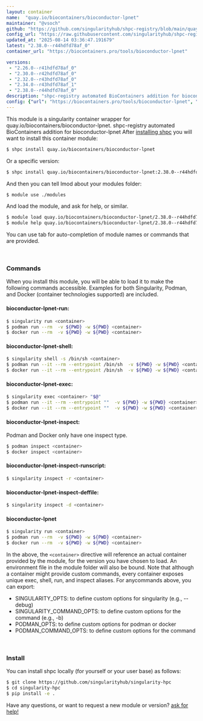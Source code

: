 ```yaml
---
layout: container
name:  "quay.io/biocontainers/bioconductor-lpnet"
maintainer: "@vsoch"
github: "https://github.com/singularityhub/shpc-registry/blob/main/quay.io/biocontainers/bioconductor-lpnet/container.yaml"
config_url: "https://raw.githubusercontent.com/singularityhub/shpc-registry/main/quay.io/biocontainers/bioconductor-lpnet/container.yaml"
updated_at: "2025-08-14 03:36:47.191679"
latest: "2.38.0--r44hdfd78af_0"
container_url: "https://biocontainers.pro/tools/bioconductor-lpnet"

versions:
 - "2.26.0--r41hdfd78af_0"
 - "2.30.0--r42hdfd78af_0"
 - "2.32.0--r43hdfd78af_0"
 - "2.34.0--r43hdfd78af_1"
 - "2.38.0--r44hdfd78af_0"
description: "shpc-registry automated BioContainers addition for bioconductor-lpnet"
config: {"url": "https://biocontainers.pro/tools/bioconductor-lpnet", "maintainer": "@vsoch", "description": "shpc-registry automated BioContainers addition for bioconductor-lpnet", "latest": {"2.38.0--r44hdfd78af_0": "sha256:28c832567e208a32de06b0844f74cf9718f0c0b5265042fcb7749bb34ce11274"}, "tags": {"2.26.0--r41hdfd78af_0": "sha256:7cd5422b6da8de307dafe7f210ee5f1b0f48e3982f403a6f27ddb442396800b2", "2.30.0--r42hdfd78af_0": "sha256:20eda3c3cef45af372e927d469ebc41ece7911778199e129b08d24b31a4a83fc", "2.32.0--r43hdfd78af_0": "sha256:16d88beffaed9be66c38feac6abc16b6ed5d4d7625a613ef3482d07b837de99a", "2.34.0--r43hdfd78af_1": "sha256:734aa7f90173b36d4c423b48eea0b1adb89b224bfe6b6c392e2e356145a975aa", "2.38.0--r44hdfd78af_0": "sha256:28c832567e208a32de06b0844f74cf9718f0c0b5265042fcb7749bb34ce11274"}, "docker": "quay.io/biocontainers/bioconductor-lpnet"}
---
```


This module is a singularity container wrapper for quay.io/biocontainers/bioconductor-lpnet.
shpc-registry automated BioContainers addition for bioconductor-lpnet
After [installing shpc](#install) you will want to install this container module:


```bash
$ shpc install quay.io/biocontainers/bioconductor-lpnet
```

Or a specific version:

```bash
$ shpc install quay.io/biocontainers/bioconductor-lpnet:2.38.0--r44hdfd78af_0
```

And then you can tell lmod about your modules folder:

```bash
$ module use ./modules
```

And load the module, and ask for help, or similar.

```bash
$ module load quay.io/biocontainers/bioconductor-lpnet/2.38.0--r44hdfd78af_0
$ module help quay.io/biocontainers/bioconductor-lpnet/2.38.0--r44hdfd78af_0
```

You can use tab for auto-completion of module names or commands that are provided.

<br>

### Commands

When you install this module, you will be able to load it to make the following commands accessible.
Examples for both Singularity, Podman, and Docker (container technologies supported) are included.

#### bioconductor-lpnet-run:

```bash
$ singularity run <container>
$ podman run --rm  -v ${PWD} -w ${PWD} <container>
$ docker run --rm  -v ${PWD} -w ${PWD} <container>
```

#### bioconductor-lpnet-shell:

```bash
$ singularity shell -s /bin/sh <container>
$ podman run --it --rm --entrypoint /bin/sh  -v ${PWD} -w ${PWD} <container>
$ docker run --it --rm --entrypoint /bin/sh  -v ${PWD} -w ${PWD} <container>
```

#### bioconductor-lpnet-exec:

```bash
$ singularity exec <container> "$@"
$ podman run --it --rm --entrypoint ""  -v ${PWD} -w ${PWD} <container> "$@"
$ docker run --it --rm --entrypoint ""  -v ${PWD} -w ${PWD} <container> "$@"
```

#### bioconductor-lpnet-inspect:

Podman and Docker only have one inspect type.

```bash
$ podman inspect <container>
$ docker inspect <container>
```

#### bioconductor-lpnet-inspect-runscript:

```bash
$ singularity inspect -r <container>
```

#### bioconductor-lpnet-inspect-deffile:

```bash
$ singularity inspect -d <container>
```



#### bioconductor-lpnet

```bash
$ singularity run <container>
$ podman run --rm  -v ${PWD} -w ${PWD} <container>
$ docker run --rm  -v ${PWD} -w ${PWD} <container>
```


In the above, the `<container>` directive will reference an actual container provided
by the module, for the version you have chosen to load. An environment file in the
module folder will also be bound. Note that although a container
might provide custom commands, every container exposes unique exec, shell, run, and
inspect aliases. For anycommands above, you can export:

 - SINGULARITY_OPTS: to define custom options for singularity (e.g., --debug)
 - SINGULARITY_COMMAND_OPTS: to define custom options for the command (e.g., -b)
 - PODMAN_OPTS: to define custom options for podman or docker
 - PODMAN_COMMAND_OPTS: to define custom options for the command

<br>

### Install

You can install shpc locally (for yourself or your user base) as follows:

```bash
$ git clone https://github.com/singularityhub/singularity-hpc
$ cd singularity-hpc
$ pip install -e .
```

Have any questions, or want to request a new module or version? [ask for help!](https://github.com/singularityhub/singularity-hpc/issues)
